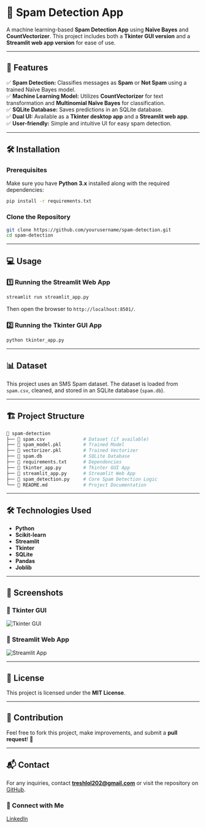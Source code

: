 # 📩 Spam Detection App

A machine learning-based **Spam Detection App** using **Naïve Bayes** and **CountVectorizer**. This project includes both a **Tkinter GUI version** and a **Streamlit web app version** for ease of use.

---

## 🚀 Features

✅ **Spam Detection:** Classifies messages as **Spam** or **Not Spam** using a trained Naïve Bayes model.  
✅ **Machine Learning Model:** Utilizes **CountVectorizer** for text transformation and **Multinomial Naïve Bayes** for classification.  
✅ **SQLite Database:** Saves predictions in an SQLite database.  
✅ **Dual UI:** Available as a **Tkinter desktop app** and a **Streamlit web app**.  
✅ **User-friendly:** Simple and intuitive UI for easy spam detection.  

---

## 🛠️ Installation

### Prerequisites
Make sure you have **Python 3.x** installed along with the required dependencies:
```bash
pip install -r requirements.txt
```

### Clone the Repository
```bash
git clone https://github.com/yourusername/spam-detection.git
cd spam-detection
```

---

## 💻 Usage

### 1️⃣ Running the **Streamlit Web App**
```bash
streamlit run streamlit_app.py
```
Then open the browser to `http://localhost:8501/`.

### 2️⃣ Running the **Tkinter GUI App**
```bash
python tkinter_app.py
```

---

## 📊 Dataset
This project uses an SMS Spam dataset. The dataset is loaded from `spam.csv`, cleaned, and stored in an SQLite database (`spam.db`).

---

## 🏗️ Project Structure
```bash
📂 spam-detection
├── 📄 spam.csv              # Dataset (if available)
├── 📄 spam_model.pkl        # Trained Model
├── 📄 vectorizer.pkl        # Trained Vectorizer
├── 📄 spam.db               # SQLite Database
├── 📄 requirements.txt      # Dependencies
├── 📄 tkinter_app.py        # Tkinter GUI App
├── 📄 streamlit_app.py      # Streamlit Web App
├── 📄 spam_detection.py     # Core Spam Detection Logic
└── 📄 README.md             # Project Documentation
```

---

## 🛠 Technologies Used
- **Python**
- **Scikit-learn**
- **Streamlit**
- **Tkinter**
- **SQLite**
- **Pandas**
- **Joblib**

---

## 📸 Screenshots
### 📌 Tkinter GUI
![Tkinter GUI](screenshots/tkinter_ui.png)

### 📌 Streamlit Web App
![Streamlit App](screenshots/streamlit_ui.png)

---

## 📜 License
This project is licensed under the **MIT License**.

---

## 📢 Contribution
Feel free to fork this project, make improvements, and submit a **pull request**! 🚀

---

## 📬 Contact
For any inquiries, contact **treshlol202@gmail.com** or visit the repository on [GitHub](https://github.com/mehdidinari/Email_Filter).

### 🔗 Connect with Me
[LinkedIn](https://www.linkedin.com/in/mehdi-dinari-b0487a2a9/)
